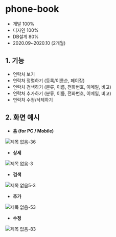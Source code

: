 # phone-book

- 개발 100%
- 디자인 100%
- DB설계 80%
- 2020.09~2020.10 (2개월)

## 1. 기능

- 연락처 보기
- 연락처 정렬하기 (등록/이름순, 페이징)
- 연락처 검색하기 (분류, 이름, 전화번호, 이메일, 비고)
- 연락처 추가하기 (분류, 이름, 전화번호, 이메일, 비고)
- 연락처 수정/삭제하기

## 2. 화면 예시

* <b>홈 (for PC / Mobile)</b>

![제목 없음-36](https://user-images.githubusercontent.com/14077108/136515767-023dc954-be51-4c0a-a5c5-b1a19ba64fef.png)

* <b>상세</b>

![제목 없음-3](https://user-images.githubusercontent.com/14077108/136515807-89e4afde-7316-4070-ba14-f267470090b1.png)

* <b>검색</b>

![제목 없음5-3](https://user-images.githubusercontent.com/14077108/136515824-25f894af-5465-4f23-b185-1448255ded22.png)

* <b>추가</b>
 
 ![제목 없음-53](https://user-images.githubusercontent.com/14077108/136515836-d5030dee-ba1f-4c2d-a5d7-29352b954108.png)

* <b>수정</b>

![제목 없음-83](https://user-images.githubusercontent.com/14077108/136515852-6e9ad7b8-83d5-461e-b6c0-bc6741e5858a.png)
